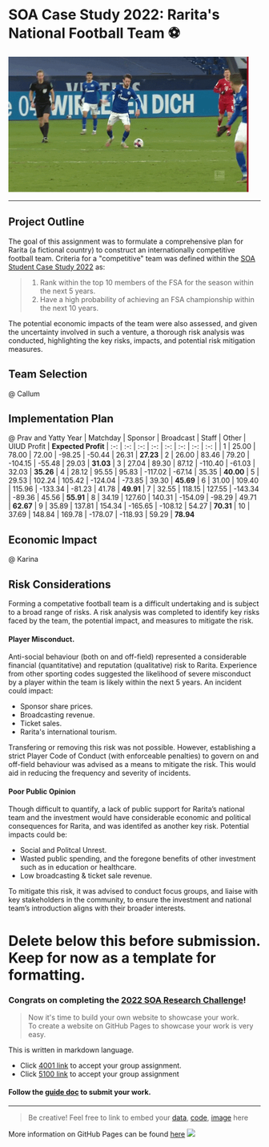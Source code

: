 # SOA Case Study 2022: Rarita's National Football Team ⚽
![](giphy.gif)

---
## Project Outline

The goal of this assignment was to formulate a comprehensive plan for Rarita (a fictional country) to construct an internationally competitive football team. Criteria for a "competitive" team was defined within the [SOA Student Case Study 2022](https://www.soa.org/globalassets/assets/files/static-pages/research/opportunities/2022-student-research-case-study.pdf) as:
>1. Rank within the top 10 members of the FSA for the season within the next 5 years.
>2. Have a high probability of achieving an FSA championship within the next 10 years.

The potential economic impacts of the team were also assessed, and given the uncertainty involved in such a venture, a thorough risk analysis was conducted, highlighting the key risks, impacts, and potential risk mitigation measures. 

## Team Selection
@ Callum
## Implementation Plan
@ Prav and Yatty
Year | Matchday | Sponsor | Broadcast | Staff | Other | UIUD Profit | **Expected Profit**
| :-: | :-: | :-: | :-: | :-: | :-: | :-: | :-: |
| 1 | 25.00 | 78.00 | 72.00 | -98.25 | -50.44 | 26.31 | **27.23**
| 2 | 26.00 | 83.46 | 79.20 | -104.15 | -55.48 | 29.03 | **31.03**
| 3 | 27.04 | 89.30 | 87.12 | -110.40 | -61.03 | 32.03 | **35.26**
| 4 | 28.12 | 95.55 | 95.83 | -117.02 | -67.14 | 35.35 | **40.00**
| 5 | 29.53 | 102.24 | 105.42 | -124.04 | -73.85 | 39.30 | **45.69**
| 6 | 31.00 | 109.40 | 115.96 | -133.34 | -81.23 | 41.78 | **49.91**
| 7 | 32.55 | 118.15 | 127.55 | -143.34 | -89.36 | 45.56 | **55.91**
| 8 | 34.19 | 127.60 | 140.31 | -154.09 | -98.29 | 49.71 | **62.67**
| 9 | 35.89 | 137.81 | 154.34 | -165.65 | -108.12 | 54.27 | **70.31**
| 10 | 37.69 | 148.84 | 169.78 | -178.07 | -118.93 | 59.29 | **78.94**


## Economic Impact
@ Karina
## Risk Considerations
Forming a competative football team is a difficult undertaking and is subject to a broad range of risks. A risk analysis was completed to identify key risks faced by the team, the potential impact, and measures to mitigate the risk. 
#### Player Misconduct. 
Anti-social behaviour (both on and off-field) represented a considerable financial (quantitative) and reputation (qualitative) risk to Rarita. Experience from other sporting codes suggested the likelihood of severe misconduct by a player within the team is likely within the next 5 years. An incident could impact:
* Sponsor share prices. 
* Broadcasting revenue.
* Ticket sales. 
* Rarita's international tourism. 

Transfering or removing this risk was not possible. However, establishing a strict Player Code of Conduct (with enforceable penalties) to govern on and off-field behaviour was advised as a means to mitigate the risk. This would aid in reducing the frequency and severity of incidents. 

#### Poor Public Opinion
Though difficult to quantify, a lack of public support for Rarita’s national team and the investment would have considerable economic and political consequences for Rarita, and was identifed as another key risk. 
Potential impacts could be:
* Social and Politcal Unrest.
* Wasted public spending, and the foregone benefits of other investment such as in education or healthcare.
* Low broadcasting & ticket sale revenue. 

To mitigate this risk, it was advised to conduct focus groups, and liaise with key stakeholders in the community, to ensure the investment and national team’s introduction aligns with their broader interests.





# Delete below this before submission. Keep for now as a template for formatting. 

### Congrats on completing the [2022 SOA Research Challenge](https://www.soa.org/research/opportunities/2022-student-research-case-study-challenge/)!

>Now it's time to build your own website to showcase your work.  
>To create a website on GitHub Pages to showcase your work is very easy.

This is written in markdown language. 
>
* Click [4001 link](https://classroom.github.com/a/ggiq0YzO) to accept your group assignment.
* Click [5100 link](https://classroom.github.com/a/uVytCqDv) to accept your group assignment 

#### Follow the [guide doc](Doc1.pdf) to submit your work. 
---
>Be creative! Feel free to link to embed your [data](player_data_salaries_2020.csv), [code](sample-data-clean.ipynb), [image](ACC.png) here

More information on GitHub Pages can be found [here](https://pages.github.com/)
![](Actuarial.gif)
